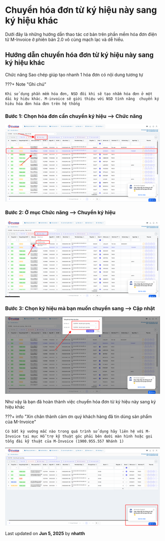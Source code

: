 # **Chuyển hóa đơn từ ký hiệu này sang ký hiệu khác**

Dưới đây là những hướng dẫn thao tác cơ bản trên phần mềm hóa đơn điện tử M-Invoice ở phiên bản 2.0 vô cùng mạch lạc và dễ hiểu.

## **Hướng dẫn chuyển hóa đơn từ ký hiệu này sang ký hiệu khác**

Chức năng Sao chép giúp tạo nhanh 1 hóa đơn có nội dung tương tự

???+ Note "Ghi chú"

    Khi sử dụng phần mềm hóa đơn, NSD đôi khi sẽ tạo nhầm hóa đơn ở một dải ký hiệu khác. M-invoice sẽ giới thiệu với NSD tính năng  chuyển ký hiêu hóa đơn hóa đơn trên hệ thống

### **Bước 1: Chọn hóa đơn cần chuyển ký hiệu --> Chức năng**

![Hình 1](../../assets/images/invoice2/2.0_chuyen-ky-hieu_1.png)

### **Bước 2: Ở mục Chức năng --> Chuyển ký hiệu**

![Hình 2](../../assets/images/invoice2/2.0_chuyen-ky-hieu_2.png)

### **Bước 3: Chọn ký hiệu mà bạn muốn chuyển sang --> Cập nhật**

![Hình 3](../../assets/images/invoice2/2.0_chuyen-ky-hieu_3.png)

Như vậy là bạn đã hoàn thành việc chuyển hóa đơn từ ký hiệu này sang ký hiệu khác

???+ info "Xin chân thành cảm ơn quý khách hàng đã tin dùng sản phẩm của M-Invoice"

    Có bất kỳ vướng mắc nào trong quá trình sử dụng hãy liên hệ với M-Invoice tại mục Hỗ trợ kỹ thuật góc phải bên dưới màn hình hoặc gọi tổng đài kỹ thuật của M-Invoice (1900.955.557 Nhánh 1)

![Hình 4](../../assets/images/invoice2/hotro.png)

<div class="last-updated">Last updated on <strong>Jun 5, 2025</strong> by <strong>nhatth</strong></div>
